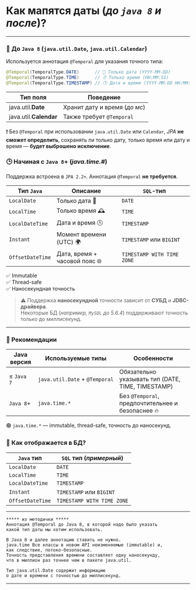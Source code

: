 # Как мапятся даты (*до `java 8` и после*)?

---
### 📆 **До `Java 8`** (`java.util.Date`, `java.util.Calendar`)
Используется аннотация `@Temporal` для указания точного типа:
```java
@Temporal(TemporalType.DATE)      // 📅 Только дата (YYYY-MM-DD)
@Temporal(TemporalType.TIME)      // ⏰ Только время (HH:MM:SS)
@Temporal(TemporalType.TIMESTAMP) // 🕓 Дата и время (YYYY-MM-DD HH:MM:SS)
```

|**Тип поля**|**Поведение**|
|---|---|
|java.util.**Date**|Хранит дату и время (_до мс_)|
|java.util.**Calendar**|Также требует `@Temporal`|

❗ Без `@Temporal` при использовании `java.util.Date` или `Calendar`, _JPA_ **не сможет определить**, сохранять ли только дату, только время или дату и время — **будет выброшено исключение**.

### 🕒 **Начиная с  `Java 8`+** (*java.time.#*)
Поддержка встроена в `JPA 2.2+`. Аннотация `@Temporal` **не требуется**.

|**Тип `Java`**|**Описание**|**`SQL`-тип**|
|---|---|---|
|`LocalDate`|Только дата 📅|`DATE`|
|`LocalTime`|Только время 🕰|`TIME`|
|`LocalDateTime`|Дата и время 🕓|`TIMESTAMP`|
|`Instant`|Момент времени (UTC) 🌍|`TIMESTAMP` или `BIGINT`|
|`OffsetDateTime`|Дата, время + часовой пояс 🌐|`TIMESTAMP WITH TIME ZONE`|
✅ Immutable   
✅ Thread-safe   
✅ Наносекундная точность 

> ⚠️ Поддержка **наносекундной** точности зависит от **СУБД** и **JDBC-драйвера**.   
> Некоторые БД (_например, `MySQL` до 5.6.4_) поддерживают точность только до миллисекунд.

---
### 📌 Рекомендации

| **Java версия** | **Используемые типы**          | **Особенности**                                   |
| --------------- | ------------------------------ | ------------------------------------------------- |
| ≤ `Java 7`      | `java.util.Date` + `@Temporal` | Обязательно указывать тип (DATE, TIME, TIMESTAMP) |
| `Java 8`+       | `java.time.*`                  | Без `@Temporal`, предпочтительнее и безопаснее 🔥 |
🟢 `java.time.*` — immutable, thread-safe, точность до наносекунд.

### 💾 Как отображается в БД?

|`Java` тип|`SQL` тип (_примерный_)|
|---|---|
|`LocalDate`|`DATE`|
|`LocalTime`|`TIME`|
|`LocalDateTime`|`TIMESTAMP`|
|`Instant`|`TIMESTAMP` или `BIGINT`|
|`OffsetDateTime`|`TIMESTAMP WITH TIME ZONE`|

---

```
***** из методички *****
Аннотация @Temporal до Java 8, в которой надо было указать 
какой тип даты мы хотим использовать. 

В Java 8 и далее аннотацию ставить не нужно. 
java.time Все классы в новом API неизменяемые (immutable) и, 
как следствие, потоко-безопасные. 
Точность представления времени составляет одну наносекунду,
что в миллион раз точнее чем в пакете java.util.

Тип java.util.Date содержит информацию 
о дате и времени с точностью до миллисекунд.
```

---
